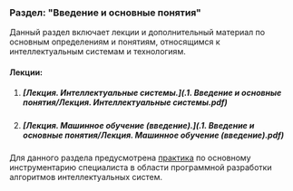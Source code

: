 ### Раздел: "Введение и основные понятия"

Данный раздел включает лекции и дополнительный материал по основным определениям и понятиям, относящимся к интеллектуальным системам и технологиям. 

#### Лекции:

1. ##### 	[Лекция. Интеллектуальные системы.](.1. Введение и основные понятия/Лекция. Интеллектуальные системы.pdf)

2. ##### 	[Лекция. Машинное обучение (введение).](.1. Введение и основные понятия/Лекция. Машинное обучение (введение).pdf)



Для данного раздела предусмотрена [практика]() по основному инструментарию специалиста в области программной разработки алгоритмов интеллектуальных систем.